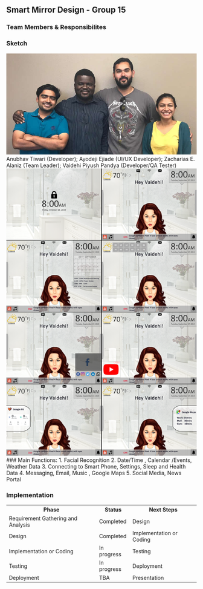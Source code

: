 ## Smart Mirror Design - Group 15

### Team Members & Responsibilites
### Sketch
<img src = "Images/picture_15.jpg">
<caption>Anubhav Tiwari (Developer); Ayodeji Ejiade (UI/UX Developer); Zacharias E. Alaniz (Team Leader); Vaidehi Piyush Pandya (Developer/QA Tester)</caption>

<img src = "Images/p1.15.png">
### Main Functions:
1. Facial Recognition
2. Date/Time , Calendar /Events, Weather Data 
3. Connecting to Smart Phone, Settings, Sleep and Health Data 
4. Messaging, Email, Music , Google Maps
5. Social Media, News Portal

### Implementation
<table width="100%">
<tr>
<th>Phase</th><th>Status</th><th>Next Steps</th>
</tr>

<tr>
<td>Requirement Gathering and Analysis</td><td>Completed</td><td>Design</td>
</tr>

<tr>
<td>Design</td><td>Completed</td><td>Implementation or Coding</td>
</tr>


<tr>
<td>Implementation or Coding</td><td> In progress</td><td>Testing</td>
</tr>


<tr>
<td>Testing</td><td>In progress</td><td>Deployment</td>
</tr>

<tr>
<td>Deployment</td><td>TBA</td><td>Presentation</td>
</tr>


</table>
